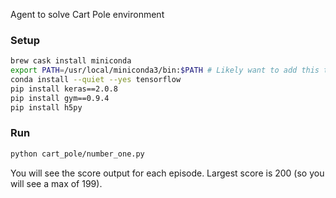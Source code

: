 Agent to solve Cart Pole environment

### Setup

```bash
brew cask install miniconda
export PATH=/usr/local/miniconda3/bin:$PATH # Likely want to add this to your .bash_profile
conda install --quiet --yes tensorflow
pip install keras==2.0.8
pip install gym==0.9.4
pip install h5py
```

### Run

```bash
python cart_pole/number_one.py
```

You will see the score output for each episode. Largest score is 200 (so you
will see a max of 199).
